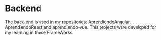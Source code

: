 # Backend
The back-end is used in my repositories: AprendiendoAngular, AprendiendoReact and aprendiendo-vue. This projects were developed for my learning in those FrameWorks.
